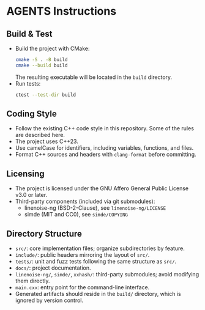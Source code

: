 # AGENTS Instructions

## Build & Test
- Build the project with CMake:
  ```sh
  cmake -S . -B build
  cmake --build build
  ```
  The resulting executable will be located in the `build` directory.
- Run tests:
  ```sh
  ctest --test-dir build
  ```

## Coding Style
- Follow the existing C++ code style in this repository. Some of the rules are described here.
- The project uses C++23.
- Use camelCase for identifiers, including variables, functions, and files.
- Format C++ sources and headers with `clang-format` before committing.

## Licensing
- The project is licensed under the GNU Affero General Public License v3.0 or later.
- Third-party components (included via git submodules):
  - linenoise-ng (BSD-2-Clause), see `linenoise-ng/LICENSE`
  - simde (MIT and CC0), see `simde/COPYING`

## Directory Structure
- `src/`: core implementation files; organize subdirectories by feature.
- `include/`: public headers mirroring the layout of `src/`.
- `tests/`: unit and fuzz tests following the same structure as `src/`.
- `docs/`: project documentation.
- `linenoise-ng/`, `simde/`, `xxhash/`: third-party submodules; avoid modifying them directly.
- `main.cxx`: entry point for the command-line interface.
- Generated artifacts should reside in the `build/` directory, which is ignored by version control.
